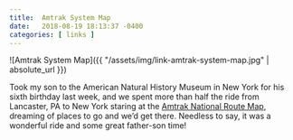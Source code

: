 ```yaml
---
title:  Amtrak System Map
date:   2018-08-19 18:13:37 -0400
categories: [ links ]
---
```


![Amtrak System Map]({{ "/assets/img/link-amtrak-system-map.jpg" | absolute_url }})

Took my son to the American Natural History Museum in New York for his sixth birthday last week, and we spent more than half the ride from Lancaster, PA to New York staring at the [Amtrak National Route Map](https://www.amtrak.com/train-routes), dreaming of places to go and we’d get there. Needless to say, it was a wonderful ride and some great father-son time!
